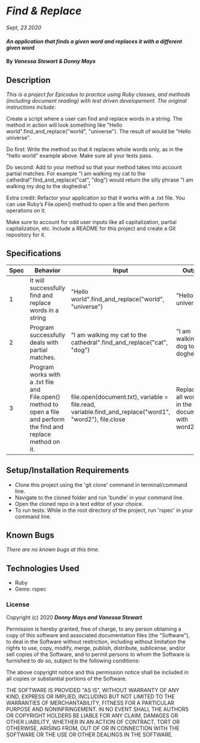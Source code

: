 # _Find & Replace_

_Sept, 23 2020_

#### _An application that finds a given word and replaces it with a different given word_

#### By _**Vanessa Stewart & Donny Mays**_

## Description

_This is a project for Epicodus to practice using Ruby classes, and methods (including document reading) with test driven developement. The original instructions include:_

Create a script where a user can find and replace words in a string. The method in action will look something like "Hello world".find_and_replace("world", "universe"). The result of would be "Hello universe".

Do first: Write the method so that it replaces whole words only, as in the "hello world" example above. Make sure all your tests pass.

Do second: Add to your method so that your method takes into account partial matches. For example "I am walking my cat to the cathedral".find_and_replace("cat", "dog") would return the silly phrase "I am walking my dog to the doghedral."

Extra credit: Refactor your application so that it works with a .txt file. You can use Ruby’s File.open() method to open a file and then perform operations on it.

Make sure to account for odd user inputs like all capitalization, partial capitalization, etc. Include a README for this project and create a Git repository for it.

## Specifications
| Spec     | Behavior | Input    | Output   |
| -------- | -------- | -------- | -------- |
| 1 | It will successfully find and replace words in a string | "Hello world".find_and_replace("world", "universe") | "Hello universe"  |
| 2 | Program successfully deals with partial matches. | "I am walking my cat to the cathedral".find_and_replace("cat", "dog") | "I am walking my dog to the doghedral." |
| 3 |  Program works with a .txt file and File.open() method to open a file and perform the find and replace method on it.| file.open(document.txt), variable = file.read, variable.find_and_replace("word1", "word2"), file.close | Replaces all word1's in the document with word2. |

## Setup/Installation Requirements
- Clone this project using the 'git clone' command in terminal/command line.
- Navigate to the cloned folder and run 'bundle' in your command line.
- Open the cloned repo in a text editor of your choice.
- To run tests: While in the root directory of the project, run 'rspec' in your command line.

## Known Bugs

_There are no known bugs at this time._

## Technologies Used

* Ruby
* Gems: rspec

### License

Copyright (c) 2020 **_Donny Mays and Vanessa Stewart_**

Permission is hereby granted, free of charge, to any person obtaining a copy of this software and associated documentation files (the "Software"), to deal in the Software without restriction, including without limitation the rights to use, copy, modify, merge, publish, distribute, sublicense, and/or sell copies of the Software, and to permit persons to whom the Software is furnished to do so, subject to the following conditions:

The above copyright notice and this permission notice shall be included in all copies or substantial portions of the Software.

THE SOFTWARE IS PROVIDED "AS IS", WITHOUT WARRANTY OF ANY KIND, EXPRESS OR IMPLIED, INCLUDING BUT NOT LIMITED TO THE WARRANTIES OF MERCHANTABILITY, FITNESS FOR A PARTICULAR PURPOSE AND NONINFRINGEMENT. IN NO EVENT SHALL THE AUTHORS OR COPYRIGHT HOLDERS BE LIABLE FOR ANY CLAIM, DAMAGES OR OTHER LIABILITY, WHETHER IN AN ACTION OF CONTRACT, TORT OR OTHERWISE, ARISING FROM, OUT OF OR IN CONNECTION WITH THE SOFTWARE OR THE USE OR OTHER DEALINGS IN THE SOFTWARE.
